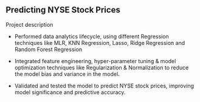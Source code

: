## Predicting NYSE Stock Prices

Project description

- Performed data analytics lifecycle, using different Regression techniques like MLR, KNN Regression, Lasso, Ridge Regression and Random Forest Regression 

- Integrated feature engineering, hyper-parameter tuning & model optimization techniques like Regularization & Normalization  to reduce the model bias and variance in the model.

- Validated and tested the model to predict NYSE stock prices, improving model significance and predictive accuracy.
